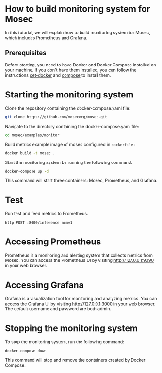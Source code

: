# How to build monitoring system for Mosec
In this tutorial, we will explain how to build monitoring system for Mosec, which includes Prometheus and Grafana.

## Prerequisites
Before starting, you need to have Docker and Docker Compose installed on your machine. If you don't have them installed, you can follow the instructions  [get-docker](https://docs.docker.com/get-docker/) and [compose](https://docs.docker.com/compose/install/) to install them.

# Starting the monitoring system
Clone the repository containing the docker-compose.yaml file:
```bash
git clone https://github.com/mosecorg/mosec.git
```

Navigate to the directory containing the docker-compose.yaml file:
```bash
cd mosec/examples/monitor
```

Build metrics example image of mosec configured in `dockerfile` :
```bash
docker build -t mosec .
```

Start the monitoring system by running the following command:
```bash
docker-compose up -d
```
This command will start three containers: Mosec, Prometheus, and Grafana.


# Test
Run test and feed metrics to Prometheus.
```shell
http POST :8000/inference num=1
```

# Accessing Prometheus
Prometheus is a monitoring and alerting system that collects metrics from Mosec. You can access the Prometheus UI by visiting http://127.0.0.1:9090 in your web browser.

# Accessing Grafana
Grafana is a visualization tool for monitoring and analyzing metrics. You can access the Grafana UI by visiting http://127.0.0.1:3000 in your web browser. The default username and password are both admin.

# Stopping the monitoring system
To stop the monitoring system, run the following command:

```bash
docker-compose down
```
This command will stop and remove the containers created by Docker Compose.

